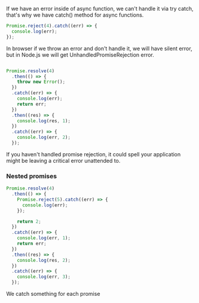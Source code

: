 If we have an error inside of async function, we can't handle it via try catch, that's why we have catch() method for async functions. 

```js
Promise.reject(4).catch((err) => {
  console.log(err);
});
```
In browser if we throw an error and don't handle it, we will have silent error, but in Node.js we will get UnhandledPromiseRejection error. 

```js

Promise.resolve(4)
  .then(() => {
    throw new Error();
  })
  .catch((err) => {
    console.log(err);
    return err;
  })
  .then((res) => {
    console.log(res, 1);
  })
  .catch((err) => {
    console.log(err, 2);
  });
```

If you haven't handled promise rejection, it could spell your application might be leaving a critical error unattended to.


### Nested promises
```js
Promise.resolve(4)
  .then(() => {
    Promise.reject(5).catch((err) => {
      console.log(err);
    });

    return 2;
  })
  .catch((err) => {
    console.log(err, 1);
    return err;
  })
  .then((res) => {
    console.log(res, 2);
  })
  .catch((err) => {
    console.log(err, 3);
  });

```
We catch something for each promise